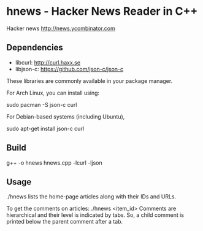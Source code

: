 # hnews - Hacker News Reader in C++

Hacker news http://news.ycombinator.com

## Dependencies

* libcurl: http://curl.haxx.se
* libjson-c: https://github.com/json-c/json-c

These libraries are commonly available in your package manager.

For Arch Linux, you can install using:

sudo pacman -S json-c curl

For Debian-based systems (including Ubuntu), 

sudo apt-get install json-c curl

## Build
g++ -o hnews hnews.cpp -lcurl -ljson

## Usage

./hnews
lists the home-page articles along with their IDs and URLs.

To get the comments on articles:
./hnews <item_id>
Comments are hierarchical and their level is indicated by tabs. So, a child comment is printed below the parent comment after a tab.

